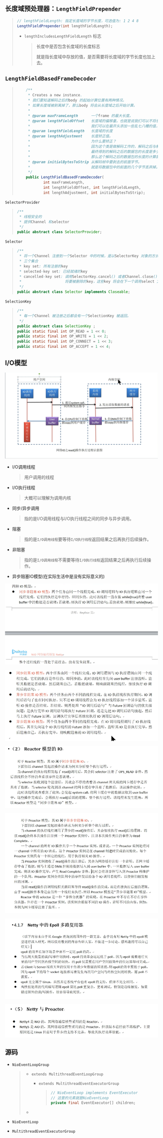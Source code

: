 ## 长度域预处理器：`LengthFieldPrepender`

> ```java
> // lengthFieldLength: 指定长度域的字节长度，可选值为: 1 2 4 8
> LengthFieldPrepender(int lengthFieldLength);
> 
> 
> ```
>
> - `lengthIncludesLengthFieldLength` 标志
>
>   > 长度中是否包含长度域的长度标志
>   >
>   > 就是指长度域中存放的值，是否需要将长度域的字节长度也加上去。



## `LengthFieldBasedFrameDecoder`

> ```java
>     /**
>      * Creates a new instance.
>      * 我们要知道解码之后的body 的起始计算位置有两种情况。
>      * 如果长度域被剥离掉了，那么body 将会从长度域之后开始计算。
>      *
>      * @param maxFrameLength      一个frame 的最大长度。
>      * @param lengthFieldOffset   长度域的偏移量。也就是说我们可以不将长度域放在最开头，
>      *                            我们可以在最开头添加一些乱七八糟的值，以防止被别人破解。
>      * @param lengthFieldLength   长度域的长度
>      * @param lengthAdjustment    长度矫正值。
>      *                            为什么要矫正？
>      *                            因为这个类是做解码工作的，解码之后与解码之前的数据包发生了变化。
>      *                            最终得到的解码之后的数据包的长度是多少是需要重新计算的。
>      *                            那么这个解码之后的数据包的长度的计算就是长度域中的值与该矫正值相加得到。
>      * @param initialBytesToStrip 从解码帧中要剥去的前面字节。
>      *                            就是将数据包中的前面的几个字节丢弃掉。
>      */
>     public LengthFieldBasedFrameDecoder(
>             int maxFrameLength,
>             int lengthFieldOffset, int lengthFieldLength,
>             int lengthAdjustment, int initialBytesToStrip);
> ```

`SelectorProvider`

> ```java
> /**
>  * 线程安全的
>  * 提供Channel 和selector
>  */
> public abstract class SelectorProvider;
> ```

`Selector`

> ```java
> /**
>  * 将一个Channel 注册到一个Selector 中的时候，是以SelectorKey 对象的方式注册的。
>  * 三个集合
>  * key set: 所有注册的key
>  * selected-key set: 已经就绪的key
>  * cancelled-key set: 调用SelectorKey.cancel() 或者Channel.close() 方法的时候会被添加到这个集合中。
>  *                    将要被删除的key，这些key 将会在下一个调用select 方法的时候从key set 中删除。
>  */
> public abstract class Selector implements Closeable;
> ```

`SelectionKey`

> ```java
> /**
>  * 每一个Channel 被注册之后都会有一个SelectionKey 被返回。
>  */
> public abstract class SelectionKey ;
> public static final int OP_READ = 1 << 0;
> public static final int OP_WRITE = 1 << 2;
> public static final int OP_CONNECT = 1 << 3;
> public static final int OP_ACCEPT = 1 << 4;
> ```

## I/O模型

<img src="md-png\IO模型.png"  />

- I/O调用线程

  > 用户调用的线程

- I/O执行线程

  > 大概可以理解为调用内核

- 同步/异步调用

  > 指的是I/O调用线程与I/O执行线程之间的同步与异步调用。

- 阻塞

  > 指的是`I/O调用线程`要等待`I/O执行线程`返回结果之后再执行后续操作。

- 非阻塞

  > 指的是`I/O调用线程`不需要等待`I/O执行线程`返回结果之后再执行后续操作。

- 异步阻塞IO模型(在实际生活中是没有实际意义的)

![](md-png\IO模型-同步非阻塞.png)

![](md-png\IO模型-同步非阻塞2.png)

![](md-png\Reactor模型的IO.png)



![](md-png\Proactor模型的IO.png)

![](md-png\NettyEpoll.png)



![](md-png\NettyProactor.png)







## 源码

- `NioEventLoopGroup`

  > - `extends MultithreadEventLoopGroup`
  >
  >   - `extends MultithreadEventExecutorGroup`
  >
  >     > ```java
  >     > // NioEventLoop implements EventExecutor
  >     > // 这里的元素就是NioEventLoop
  >     > private final EventExecutor[] children;
  >     > ```
  >     >
  >     > 
  >
  > - 

- `NioEventLoop`

- `MultithreadEventExecutorGroup`